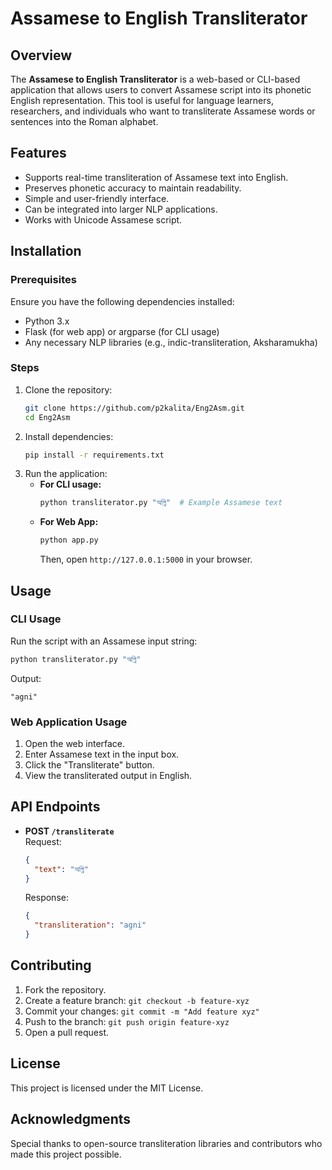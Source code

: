 # Assamese to English Transliterator

## Overview
The **Assamese to English Transliterator** is a web-based or CLI-based application that allows users to convert Assamese script into its phonetic English representation. This tool is useful for language learners, researchers, and individuals who want to transliterate Assamese words or sentences into the Roman alphabet.

## Features
- Supports real-time transliteration of Assamese text into English.
- Preserves phonetic accuracy to maintain readability.
- Simple and user-friendly interface.
- Can be integrated into larger NLP applications.
- Works with Unicode Assamese script.

## Installation
### Prerequisites
Ensure you have the following dependencies installed:
- Python 3.x
- Flask (for web app) or argparse (for CLI usage)
- Any necessary NLP libraries (e.g., indic-transliteration, Aksharamukha)

### Steps
1. Clone the repository:
   ```sh
   git clone https://github.com/p2kalita/Eng2Asm.git
   cd Eng2Asm
   ```
2. Install dependencies:
   ```sh
   pip install -r requirements.txt
   ```
3. Run the application:
   - **For CLI usage:**
     ```sh
     python transliterator.py "অগ্নি"  # Example Assamese text
     ```
   - **For Web App:**
     ```sh
     python app.py
     ```
     Then, open `http://127.0.0.1:5000` in your browser.

## Usage
### CLI Usage
Run the script with an Assamese input string:
```sh
python transliterator.py "অগ্নি"
```
Output:
```
"agni"
```

### Web Application Usage
1. Open the web interface.
2. Enter Assamese text in the input box.
3. Click the "Transliterate" button.
4. View the transliterated output in English.

## API Endpoints
- **POST `/transliterate`**  
  Request:
  ```json
  {
    "text": "অগ্নি"
  }
  ```
  Response:
  ```json
  {
    "transliteration": "agni"
  }
  ```

## Contributing
1. Fork the repository.
2. Create a feature branch: `git checkout -b feature-xyz`
3. Commit your changes: `git commit -m "Add feature xyz"`
4. Push to the branch: `git push origin feature-xyz`
5. Open a pull request.

## License
This project is licensed under the MIT License.

## Acknowledgments
Special thanks to open-source transliteration libraries and contributors who made this project possible.